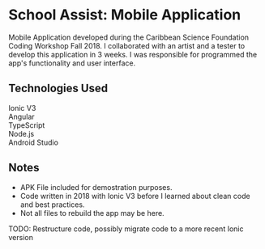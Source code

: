 # School Assist: Mobile Application
Mobile Application developed during the Caribbean Science Foundation Coding Workshop Fall 2018. I collaborated with an artist and a tester to develop this application in 3 weeks. I was responsible for programmed the app's functionality and user interface.

## Technologies Used
Ionic V3  
Angular  
TypeScript  
Node.js  
Android Studio  

## Notes
- APK File included for demostration purposes.  
- Code written in 2018 with Ionic V3 before I learned about clean code and best practices.  
- Not all files to rebuild the app may be here.  

TODO: Restructure code, possibly migrate code to a more recent Ionic version
